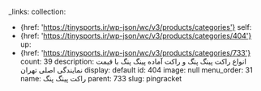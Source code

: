 _links:
  collection:
  - {href: 'https://tinysports.ir/wp-json/wc/v3/products/categories'}
  self:
  - {href: 'https://tinysports.ir/wp-json/wc/v3/products/categories/404'}
  up:
  - {href: 'https://tinysports.ir/wp-json/wc/v3/products/categories/733'}
count: 39
description: انواع راکت پینگ پنگ و راکت آماده پینگ پنگ
  با قیمت نمایندگی اصلی تهران
display: default
id: 404
image: null
menu_order: 31
name: راکت پینگ پنگ
parent: 733
slug: pingracket
